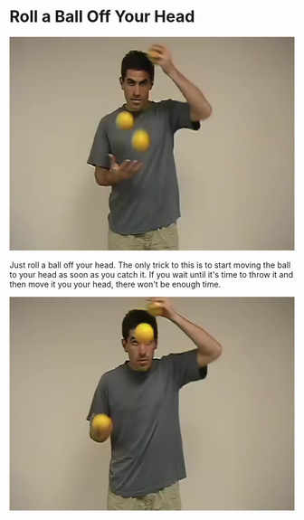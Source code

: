 # Roll a Ball Off Your Head

![RollABallOffYourHead](/resources/videos/poster/rolloffhead.jpg)

Just roll a ball off your head. The only trick to this is to start moving the ball to your head as soon as you catch it. If you wait until it's time to throw it and then move it you your head, there won't be enough time.

![RollAllBallOffYourHead](/resources/videos/poster/rollalloffhead.jpg)


